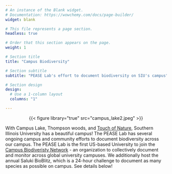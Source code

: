 ```yaml
---
# An instance of the Blank widget.
# Documentation: https://wowchemy.com/docs/page-builder/
widget: blank

# This file represents a page section.
headless: true

# Order that this section appears on the page.
weight: 1

# Section title
title: "Campus Biodiversity"

# Section subtitle
subtitle: "PEASE Lab's effort to document biodiversity on SIU's campus"

# Section design
design:
  # Use a 1-column layout
  columns: "1"

---
```

<p style="text-align: center;"> {{< figure library="true" src="campus_lake2.jpeg" >}} </p>

With Campus Lake, Thompson woods, and [Touch of Nature](https://ton.siu.edu/), Southern Illinois University has a beautiful campus! The PEASE Lab has several ongoing campus and community efforts to document biodiversity across our campus. The PEASE Lab is the first US-based University to join the [Campus Biodiveristy Network](https://www.campusbiodiversitynetwork.org/en) - an organization to collectively document and monitor across global university campuses. We additionally host the annual Saluki BioBlitz, which is a 24-hour challenge to document as many species as possible on campus. See details below!